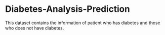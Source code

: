 # Diabetes-Analysis-Prediction
This dataset contains the information of patient who has diabetes and those who does not have diabetes. 
